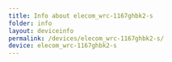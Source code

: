 ```yaml
---
title: Info about elecom_wrc-1167ghbk2-s
folder: info
layout: deviceinfo
permalink: /devices/elecom_wrc-1167ghbk2-s/
device: elecom_wrc-1167ghbk2-s
---
```

